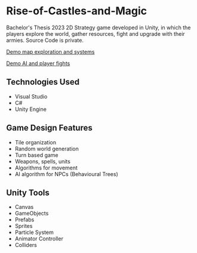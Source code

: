 # Rise-of-Castles-and-Magic

Bachelor's Thesis 2023
2D Strategy game developed in Unity, in which the players explore the world, gather resources, fight and upgrade with their armies.
Source Code is private.

[Demo map exploration and systems](https://www.youtube.com/watch?v=66TkHTc8B7c)

[Demo AI and player fights](https://www.youtube.com/watch?v=6PjbJ6iawnY)

## Technologies Used

- Visual Studio
- C#
- Unity Engine

## Game Design Features

- Tile organization
- Random world generation
- Turn based game
- Weapons, spells, units
- Algorithms for movement
- AI algorithm for NPCs (Behavioural Trees)

## Unity Tools 

- Canvas
- GameObjects
- Prefabs
- Sprites
- Particle System
- Animator Controller
- Colliders

